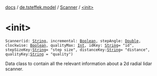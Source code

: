 [docs](../../index.md) / [de.tsteffek.model](../index.md) / [Scanner](index.md) / [&lt;init&gt;](./-init-.md)

# &lt;init&gt;

`Scanner(id: `[`String`](https://kotlinlang.org/api/latest/jvm/stdlib/kotlin/-string/index.html)`, incremental: `[`Boolean`](https://kotlinlang.org/api/latest/jvm/stdlib/kotlin/-boolean/index.html)`, stepAngle: `[`Double`](https://kotlinlang.org/api/latest/jvm/stdlib/kotlin/-double/index.html)`, clockwise: `[`Boolean`](https://kotlinlang.org/api/latest/jvm/stdlib/kotlin/-boolean/index.html)`, qualityMax: `[`Int`](https://kotlinlang.org/api/latest/jvm/stdlib/kotlin/-int/index.html)`, idKey: `[`String`](https://kotlinlang.org/api/latest/jvm/stdlib/kotlin/-string/index.html)` = "id", stepSizeKey: `[`String`](https://kotlinlang.org/api/latest/jvm/stdlib/kotlin/-string/index.html)` = "step size", distanceKey: `[`String`](https://kotlinlang.org/api/latest/jvm/stdlib/kotlin/-string/index.html)` = "distance", qualityKey: `[`String`](https://kotlinlang.org/api/latest/jvm/stdlib/kotlin/-string/index.html)` = "quality")`

Data class to contain all the relevant information about a 2d radial lidar
scanner.

